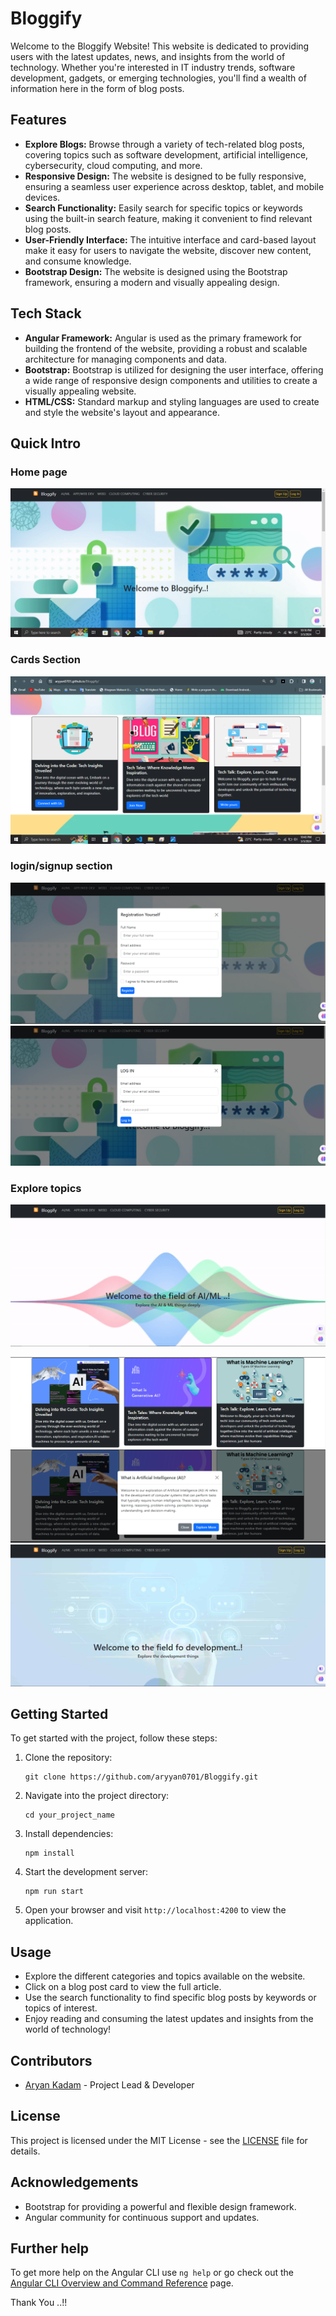 # Bloggify

Welcome to the Bloggify Website! This website is dedicated to providing users with the latest updates, news, and insights from the world of technology. Whether you're interested in IT industry trends, software development, gadgets, or emerging technologies, you'll find a wealth of information here in the form of blog posts.

## Features

- **Explore Blogs:** Browse through a variety of tech-related blog posts, covering topics such as software development, artificial intelligence, cybersecurity, cloud computing, and more.
- **Responsive Design:** The website is designed to be fully responsive, ensuring a seamless user experience across desktop, tablet, and mobile devices.
- **Search Functionality:** Easily search for specific topics or keywords using the built-in search feature, making it convenient to find relevant blog posts.
- **User-Friendly Interface:** The intuitive interface and card-based layout make it easy for users to navigate the website, discover new content, and consume knowledge.
- **Bootstrap Design:** The website is designed using the Bootstrap framework, ensuring a modern and visually appealing design.

## Tech Stack

- **Angular Framework:** Angular is used as the primary framework for building the frontend of the website, providing a robust and scalable architecture for managing components and data.
- **Bootstrap:** Bootstrap is utilized for designing the user interface, offering a wide range of responsive design components and utilities to create a visually appealing website.
- **HTML/CSS:** Standard markup and styling languages are used to create and style the website's layout and appearance.

## Quick Intro
### Home page
![Home Page](./src/assets/homepage.png)

### Cards Section
![cards section](./src/assets/cards.png)

### login/signup section

![signup section](./src/assets/signup.png)
![login section](./src/assets/login.png)

### Explore topics
![AIML section](./src/assets/aiml.png)

![AIML section](./src/assets/aimlcards.png)
![AIML section](./src/assets/aimlcards2.png)
![WEB-APP section](./src/assets/app-web.png)





## Getting Started

To get started with the project, follow these steps:

1. Clone the repository:
   ```
   git clone https://github.com/aryyan0701/Bloggify.git
   ```
2. Navigate into the project directory:
   ```
   cd your_project_name
   ```
3. Install dependencies:
   ```
   npm install
   ```
4. Start the development server:
   ```
   npm run start
   ```
5. Open your browser and visit `http://localhost:4200` to view the application.

## Usage

- Explore the different categories and topics available on the website.
- Click on a blog post card to view the full article.
- Use the search functionality to find specific blog posts by keywords or topics of interest.
- Enjoy reading and consuming the latest updates and insights from the world of technology!

## Contributors

- [Aryan Kadam](https://github.com/aryyan0701) - Project Lead & Developer

## License

This project is licensed under the MIT License - see the [LICENSE](LICENSE) file for details.

## Acknowledgements

- Bootstrap for providing a powerful and flexible design framework.
- Angular community for continuous support and updates.

## Further help

To get more help on the Angular CLI use `ng help` or go check out the [Angular CLI Overview and Command Reference](https://angular.io/cli) page.

Thank You ..!!
